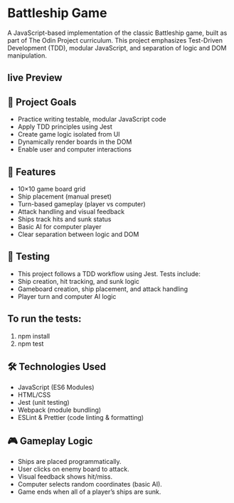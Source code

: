 # Battleship Game
A JavaScript-based implementation of the classic Battleship game, built as part of The Odin Project curriculum. This project emphasizes Test-Driven Development (TDD), modular JavaScript, and separation of logic and DOM manipulation.

## live Preview

## 📌 Project Goals
- Practice writing testable, modular JavaScript code
- Apply TDD principles using Jest
- Create game logic isolated from UI
- Dynamically render boards in the DOM
- Enable user and computer interactions

## 🧠 Features
- 10×10 game board grid
- Ship placement (manual preset)
- Turn-based gameplay (player vs computer)
- Attack handling and visual feedback
- Ships track hits and sunk status
- Basic AI for computer player
- Clear separation between logic and DOM

## 🧪 Testing
- This project follows a TDD workflow using Jest. Tests include:
- Ship creation, hit tracking, and sunk logic
- Gameboard creation, ship placement, and attack handling
- Player turn and computer AI logic

## To run the tests:
1. npm install
2. npm test

## 🛠️ Technologies Used
- JavaScript (ES6 Modules)
- HTML/CSS
- Jest (unit testing)
- Webpack (module bundling)
- ESLint & Prettier (code linting & formatting)

## 🎮 Gameplay Logic
- Ships are placed programmatically.
- User clicks on enemy board to attack.
- Visual feedback shows hit/miss.
- Computer selects random coordinates (basic AI).
- Game ends when all of a player’s ships are sunk.
